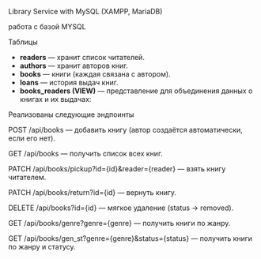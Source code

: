 Library Service with MySQL (XAMPP, MariaDB)

 работа с базой MYSQL 

 Таблицы
- **readers** — хранит список читателей.
- **authors** — хранит авторов книг.
- **books** — книги (каждая связана с автором).
- **loans** — история выдач книг.
- **books_readers (VIEW)** — представление для объединения данных о книгах и их выдачах:


Реализованы следующие эндпоинты 

POST /api/books — добавить книгу (автор создаётся автоматически, если его нет).

GET /api/books — получить список всех книг.

PATCH /api/books/pickup?id={id}&reader={reader} — взять книгу читателем.

PATCH /api/books/return?id={id} — вернуть книгу.

DELETE /api/books?id={id} — мягкое удаление (status → removed).

GET /api/books/genre?genre={genre} — получить книги по жанру.

GET /api/books/gen_st?genre={genre}&status={status} — получить книги по жанру и статусу.
